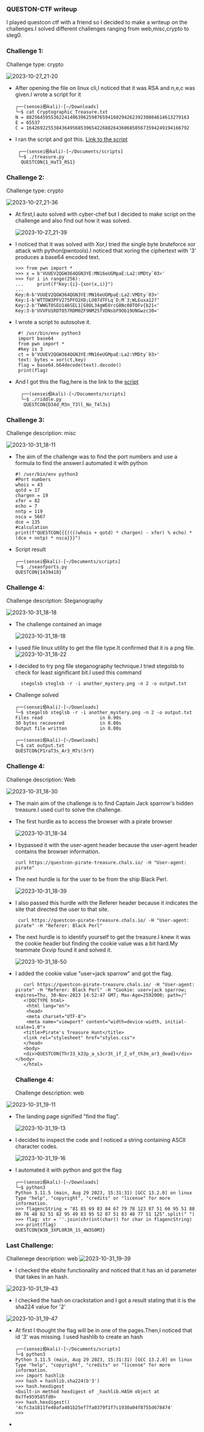 ### QUESTON-CTF writeup

   I played questcon ctf with a friend so I decided to make a writeup on the challenges.I solved different challenges ranging from web,misc,crypto to steg0.

### Challenge 1:
 Challenge type: crypto
  
  ![2023-10-27_21-20](https://github.com/SENSEIXENUS2/SENSEIXENUS2.github.io/assets/98669513/0cfec003-7559-4e12-9ed5-1e380baddb8f)

- After opening the file on linux cli,I noticed that it was RSA and n,e,c was given.I wrote a script for it 

      ┌──(sensei㉿kali)-[~/Downloads]
      └─$ cat Cryptographic_Treasure.txt
      N = 882564595536224140639625987659416029426239230804614613279163
      E = 65537
      C = 164269225538436495685306542268826436068505673594249194166792

- I ran the script and got this. <a href="https://github.com/SENSEIXENUS2/SENSEIXENUS2.github.io/blob/main/posts/ctf/QUESTCON-CTF/scripts/treasure.py">Link to the script</a>

       ┌──(sensei㉿kali)-[~/Documents/scripts]
       └─$ ./treasure.py
        QUESTCON{1_HaT3_RS1}
  
### Challenge 2:
 Challenge type: crypto
 
 ![2023-10-27_21-36](https://github.com/SENSEIXENUS2/SENSEIXENUS2.github.io/assets/98669513/4e5c49d2-5ab5-43fe-ad3a-8160e2e2eb4e)

- At first,I auto solved with cyber-chef but I decided to make script on the challenge and also find out how it was solved.

   ![2023-10-27_21-39](https://github.com/SENSEIXENUS2/SENSEIXENUS2.github.io/assets/98669513/e2ad7e6d-fe1e-46f2-94de-cc8d922f9091)

- I noticed that it was solved with Xor,I tried the single byte bruteforce xor attack with python(pwntools).I noticed that xoring the ciphertext with '3' produces a base64 encoded text.
   
      >>> from pwn import *
      >>> x = b'VUUEV2QGW364QGN3YE:MN16eUGMpaE:La2:VMDty`03>'
      >>> for i in range(256):
      ...     print(f"Key:{i}-{xor(x,i)}")
      ... 
      Key:0-b'VUUEV2QGW364QGN3YE:MN16eUGMpaE:La2:VMDty`03>'
      Key:1-b'WTTDW3PFV275PFO2XD;LO07dTFLq`D;M`3;WLEuxa12?'
      Key:2-b'TWWGT0SEU146SEL1[G8OL34gWEOrcG8Nc08TOFv{b21<'
      Key:3-b'UVVFU1RDT057RDM0ZF9NM25fVDNsbF9Ob19UNGwzc30='

- I wrote a script to autosolve it.

       #! /usr/bin/env python3
       import base64
       from pwn import *
       #key is 3
       ct = b'VUUEV2QGW364QGN3YE:MN16eUGMpaE:La2:VMDty`03>'
       text: bytes = xor(ct,key)
       flag = base64.b64decode(text).decode()
       print(flag)

- And I got this the flag,here is the link to the <a href="https://github.com/SENSEIXENUS2/SENSEIXENUS2.github.io/blob/main/posts/ctf/QUESTCON-CTF/scripts/riddle.py">script</a>

        ┌──(sensei㉿kali)-[~/Documents/scripts]
        └─$ ./riddle.py
         QUESTCON{D34d_M3n_T3ll_No_T4l3s}
  
### Challenge 3:
   Challenge description: misc 
    
   ![2023-10-31_18-11](https://github.com/SENSEIXENUS2/SENSEIXENUS2.github.io/assets/98669513/ea5c8cca-3d19-4544-ad8f-95fe096e77ae)
- The aim of the challenge was to find the port numbers and use a formula to find the answer.I automated it with python

      #! /usr/bin/env python3
      #Port numbers
      whois = 43
      qotd = 17
      chargen = 19
      xfer = 82
      echo = 7
      nntp = 119
      nsca = 5667
      dce = 135
      #calculation
      print(f"QUESTCON{{{((((whois + qotd) * chargen) - xfer) % echo) * (dce + nntp) * nsca}}}")
- Script result

      ┌──(sensei㉿kali)-[~/Documents/scripts]
      └─$ ./seaofports.py
      QUESTCON{1439418}

### Challenge 4:
 Challenge description: Steganography
   
   ![2023-10-31_18-18](https://github.com/SENSEIXENUS2/SENSEIXENUS2.github.io/assets/98669513/f99508ef-73c4-4982-b271-81a8cd6debcd)
   
- The challenge contained an image

  ![2023-10-31_18-18](https://github.com/SENSEIXENUS2/SENSEIXENUS2.github.io/assets/98669513/856ebc99-4da2-46c9-8a73-f532350e598f)

- I used file linux utility to get the file type.It confirmed that it is a png file.
  ![2023-10-31_18-22](https://github.com/SENSEIXENUS2/SENSEIXENUS2.github.io/assets/98669513/599bcde5-06ec-4a45-9c50-d6093d60d42e)

- I decided to try png file steganography technique.I tried stegolsb to check for least significant bit.I used this command

        stegolsb steglsb -r -i another_mystery.png -n 2 -o output.txt
    
- Challenge solved

      ┌──(sensei㉿kali)-[~/Downloads]
      └─$ stegolsb steglsb -r -i another_mystery.png -n 2 -o output.txt
      Files read                     in 0.90s
      30 bytes recovered             in 0.00s
      Output file written            in 0.00s

      ┌──(sensei㉿kali)-[~/Downloads]  
      └─$ cat output.txt
      QUESTCON{P1raT3s_Ar3_M7s!3rY}

### Challenge 4:
  Challenge description: Web
   
   ![2023-10-31_18-30](https://github.com/SENSEIXENUS2/SENSEIXENUS2.github.io/assets/98669513/6eaa602f-100e-4d5d-9ee4-1be1f6984084)

- The main aim of the challenge is to find Captain Jack sparrow's hidden treasure.I used curl to solve the challenge.

- The first hurdle as to access the browser with a pirate browser

  ![2023-10-31_18-34](https://github.com/SENSEIXENUS2/SENSEIXENUS2.github.io/assets/98669513/6aa308d1-9722-47a0-9812-7f424a8013f3)

- I bypassed it with the user-agent header because the user-agent header contains the browser information.

      curl https://questcon-pirate-treasure.chals.io/ -H "User-agent: pirate"

- The next hurdle is for the user to be from the ship Black Perl.

  ![2023-10-31_18-39](https://github.com/SENSEIXENUS2/SENSEIXENUS2.github.io/assets/98669513/aba4135c-e0f0-449d-a87b-f9fbdc88dd2f)

- I also passed this hurdle with the Referer header because it indicates the site that directed the user to that site.

       curl https://questcon-pirate-treasure.chals.io/ -H "User-agent: pirate" -H "Referer: Black Perl"
- The next hurdle is to identify yourself to get the treasure.I knew it was the cookie header but finding the cookie value  was a bit hard.My teammate Oxvip found it and solved it.

  ![2023-10-31_18-50](https://github.com/SENSEIXENUS2/SENSEIXENUS2.github.io/assets/98669513/40c33c89-9f77-4343-bfe7-61cd3ae35620)

- I added the cookie value "user=jack sparrow" and got the flag.

         curl https://questcon-pirate-treasure.chals.io/ -H "User-agent: pirate" -H "Referer: Black Perl" -H "Cookie: user=jack sparrow; expires=Thu, 30-Nov-2023 14:52:47 GMT; Max-Age=2592000; path=/"
         <!DOCTYPE html>
          <html lang="en">
          <head>
          <meta charset="UTF-8">
          <meta name="viewport" content="width=device-width, initial-scale=1.0">
         <title>Pirate's Treasure Hunt</title>
         <link rel="stylesheet" href="styles.css">
         </head>
         <body>
         <div>QUESTCON{Thr33_k33p_a_s3cr3t_if_2_of_th3m_ar3_dead}</div></body>
         </html>

  ### Challenge 4:
    Challenge description: web

![2023-10-31_19-11](https://github.com/SENSEIXENUS2/SENSEIXENUS2.github.io/assets/98669513/37878e98-733e-4eb4-a2f2-f75bc60a4f41)

- The landing page signified "find the flag".

  ![2023-10-31_19-13](https://github.com/SENSEIXENUS2/SENSEIXENUS2.github.io/assets/98669513/3aa1966c-0b13-48ab-8257-6ad18fb5a0a8)

- I decided to inspect the code and I noticed a string containing ASCII character codes.
  
  ![2023-10-31_19-16](https://github.com/SENSEIXENUS2/SENSEIXENUS2.github.io/assets/98669513/fe45aa07-60b6-4f81-bb8a-64247e74741e)

- I automated it with python and got the flag

      ┌──(sensei㉿kali)-[~/Downloads]
      └─$ python3
      Python 3.11.5 (main, Aug 29 2023, 15:31:31) [GCC 13.2.0] on linux
      Type "help", "copyright", "credits" or "license" for more information.
      >>> flagencString = "81 85 69 83 84 67 79 78 123 87 51 66 95 51 88 80 76 48 82 51 82 95 49 83 95 52 87 51 83 48 77 51 125".split(" ")
      >>> flag: str = ''.join(chr(int(char)) for char in flagencString)
      >>> print(flag)
      QUESTCON{W3B_3XPL0R3R_1S_4W3S0M3}

  
### Last Challenge:
   Challenege description: web
![2023-10-31_19-39](https://github.com/SENSEIXENUS2/SENSEIXENUS2.github.io/assets/98669513/ecb8feb2-46da-437d-9823-daed9008d8e5)

- I checked the ebsite functionality and noticed that it has an id parameter that takes in an hash.

 ![2023-10-31_19-43](https://github.com/SENSEIXENUS2/SENSEIXENUS2.github.io/assets/98669513/a4bd8ab6-e6d2-427d-bb49-0809113381e0)

- I checked the hash on crackstation and I got a result stating that it is the sha224 value for '2'

![2023-10-31_19-47](https://github.com/SENSEIXENUS2/SENSEIXENUS2.github.io/assets/98669513/6ba82347-ef9d-4eb6-84f5-e2f0be93c0c5)

- At first I thought the flag will be in one of the pages.Then,I noticed that id '3' was missing. I used hashlib to create an hash

      ┌──(sensei㉿kali)-[~/Documents/scripts]
      └─$ python3
      Python 3.11.5 (main, Aug 29 2023, 15:31:31) [GCC 13.2.0] on linux
      Type "help", "copyright", "credits" or "license" for more information.
      >>> import hashlib
      >>> hash = hashlib.sha224(b'3')
      >>> hash.hexdigest
      <built-in method hexdigest of _hashlib.HASH object at 0x7fe959585fd0>
      >>> hash.hexdigest()
      '4cfc3a1811fe40afa401b25ef7fa0379f1f7c1930a04f8755d678474'
      >>> 
- 
